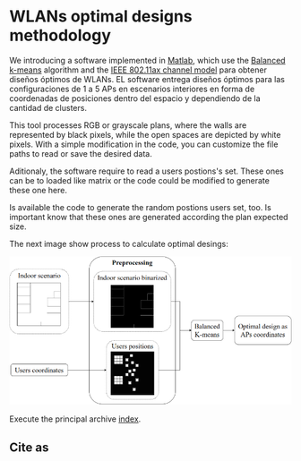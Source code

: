 # WLANs optimal designs methodology

We introducing a software implemented in [Matlab](www.mathworks.com/products/matlab.html "Matlab"), which use the [Balanced k-means](https://link.springer.com/chapter/10.1007/978-3-662-44415-3_4) algorithm and the [IEEE 802.11ax channel model](mentor.ieee.org/802.11/dcn/14/11-14-0882-04-00ax-tgax-channel-model-document.docx "IEEE 802.11ax channel model") para obtener diseños óptimos de WLANs. EL software entrega diseños óptimos para las configuraciones de 1 a 5 APs en escenarios interiores en forma de coordenadas de posiciones dentro del espacio y dependiendo de la cantidad de clusters.

This tool processes RGB or grayscale plans, where the walls are represented by black pixels, while the open spaces are depicted by white pixels. With a simple modification in the code, you can customize the file paths to read or save the desired data.

Aditionaly, the software require to read a users postions's set. These ones can be to loaded like matrix or the code could be modified to generate these one here.

Is available the code to generate the random postions users set, too. Is important know that these ones are generated according the plan expected size.

The next image show process to calculate optimal desings:

![Process to design optimal WLANs.](Files/processk-means.png)

Execute the principal archive [index](https://github.com/johanflorez98/WLANs-optimal-designs-methodology/blob/main/Codes/MATLAB%20files/Balanced%20k-means/index.m).

## Cite as
```

```
